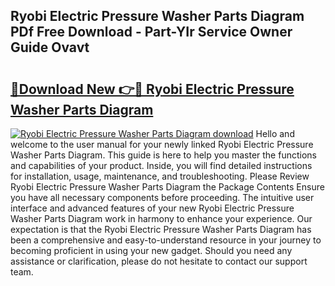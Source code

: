 ## Ryobi Electric Pressure Washer Parts Diagram PDf Free Download - Part-YIr Service Owner Guide Ovavt

# <h2><a href="http://dfog1v.blite.top/?on=Ryobi+Electric+Pressure+Washer+Parts+Diagram">🔗Download New 👉🔴 Ryobi Electric Pressure Washer Parts Diagram</a></h2>

[![Ryobi Electric Pressure Washer Parts Diagram download](https://i.imgur.com/lujVjoI.png)](http://dfog1v.blite.top/?on=Ryobi+Electric+Pressure+Washer+Parts+Diagram)
Hello and welcome to the user manual for your newly linked Ryobi Electric Pressure Washer Parts Diagram. This guide is here to help you master the functions and capabilities of your product. Inside, you will find detailed instructions for installation, usage, maintenance, and troubleshooting. Please Review Ryobi Electric Pressure Washer Parts Diagram the Package Contents Ensure you have all necessary components before proceeding. The intuitive user interface and advanced features of your new Ryobi Electric Pressure Washer Parts Diagram work in harmony to enhance your experience. Our expectation is that the Ryobi Electric Pressure Washer Parts Diagram has been a comprehensive and easy-to-understand resource in your journey to becoming proficient in using your new gadget. Should you need any assistance or clarification, please do not hesitate to contact our support team.
